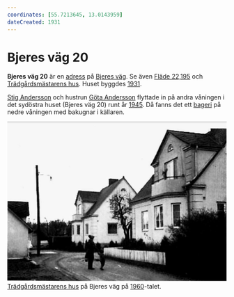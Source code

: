 ```yaml
---
coordinates: [55.7213645, 13.0143959]
dateCreated: 1931
---
```


# Bjeres väg 20

**Bjeres väg 20** är en [adress](adress.md) på [Bjeres väg](Bjeres%20väg.md). Se även [Fläde 22,195](Fläde%2022,195.md) och [Trädgårdsmästarens hus](Trädgårdsmästarens%20hus.md). Huset byggdes [1931](1931.md).

[Stig Andersson](Stig%20Andersson.md) och hustrun [Göta Andersson](Göta%20Andersson.md) flyttade in på andra våningen i det sydöstra huset (Bjeres väg 20) runt år [1945](1945.md). Då fanns det ett [bageri](bageri.md) på nedre våningen med bakugnar i källaren.

![Bjerehof_005](images/Bjerehof_005.png)
[Trädgårdsmästarens hus](Trädgårdsmästarens%20hus.md) på Bjeres väg på [1960](1960.md)-talet.
